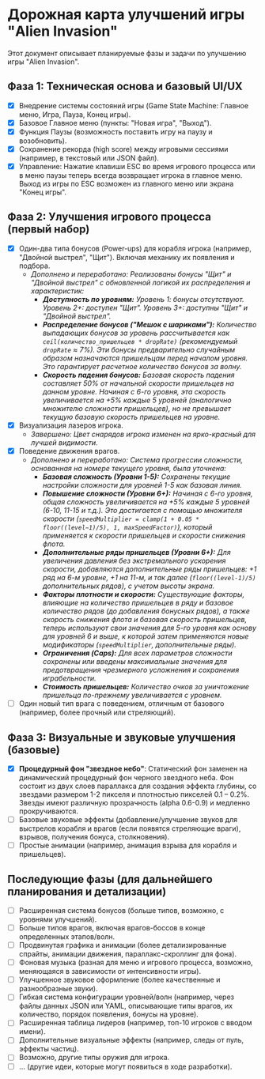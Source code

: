 # Дорожная карта улучшений игры "Alien Invasion"

Этот документ описывает планируемые фазы и задачи по улучшению игры "Alien Invasion".

## Фаза 1: Техническая основа и базовый UI/UX
- [x] Внедрение системы состояний игры (Game State Machine: Главное меню, Игра, Пауза, Конец игры).
- [x] Базовое Главное меню (пункты: "Новая игра", "Выход").
- [x] Функция Паузы (возможность поставить игру на паузу и возобновить).
- [x] Сохранение рекорда (high score) между игровыми сессиями (например, в текстовый или JSON файл).
- [x] Управление: Нажатие клавиши ESC во время игрового процесса или в меню паузы теперь всегда возвращает игрока в главное меню. Выход из игры по ESC возможен из главного меню или экрана "Конец игры".

## Фаза 2: Улучшения игрового процесса (первый набор)
- [x] Один-два типа бонусов (Power-ups) для корабля игрока (например, "Двойной выстрел", "Щит"). Включая механику их появления и подбора.
    - *Дополнено и переработано: Реализованы бонусы "Щит" и "Двойной выстрел" с обновленной логикой их распределения и характеристик:*
        -   ***Доступность по уровням:*** *Уровень 1: бонусы отсутствуют. Уровень 2+: доступен "Щит". Уровень 3+: доступны "Щит" и "Двойной выстрел".*
        -   ***Распределение бонусов ("Мешок с шариками"):*** *Количество выпадающих бонусов за уровень рассчитывается как `ceil(количество_пришельцев * dropRate)` (рекомендуемый `dropRate` ≈ 7%). Эти бонусы предварительно случайным образом назначаются пришельцам перед началом уровня. Это гарантирует расчетное количество бонусов за волну.*
        -   ***Скорость падения бонусов:*** *Базовая скорость падения составляет 50% от начальной скорости пришельцев на данном уровне. Начиная с 6-го уровня, эта скорость увеличивается на +5% каждые 5 уровней (аналогично множителю сложности пришельцев), но не превышает текущую базовую скорость пришельцев на уровне.*
- [x] Визуализация лазеров игрока.
    - *Завершено: Цвет снарядов игрока изменен на ярко-красный для лучшей видимости.*
- [x] Поведение движения врагов.
    - *Дополнено и переработано: Система прогрессии сложности, основанная на номере текущего уровня, была уточнена:*
        -   ***Базовая сложность (Уровни 1-5):*** *Сохранены текущие настройки сложности для уровней 1-5 как базовая линия.*
        -   ***Повышение сложности (Уровни 6+):*** *Начиная с 6-го уровня, общая сложность увеличивается на +5% каждые 5 уровней (6-10, 11-15 и т.д.). Это достигается с помощью множителя скорости (`speedMultiplier = clamp(1 + 0.05 * floor((level−1)/5), 1, maxSpeedFactor)`), который применяется к скорости пришельцев и скорости снижения флота.*
        -   ***Дополнительные ряды пришельцев (Уровни 6+):*** *Для увеличения давления без экстремального ускорения скорости, добавляются дополнительные ряды пришельцев: +1 ряд на 6-м уровне, +1 на 11-м, и так далее (`floor((level-1)/5)` дополнительных рядов), с учетом высоты экрана.*
        -   ***Факторы плотности и скорости:*** *Существующие факторы, влияющие на количество пришельцев в ряду и базовое количество рядов (до добавления бонусных рядов), а также скорость снижения флота и базовая скорость пришельцев, теперь используют свои значения для 5-го уровня как основу для уровней 6 и выше, к которой затем применяются новые модификаторы (`speedMultiplier`, дополнительные ряды).*
        -   ***Ограничения (Caps):*** *Для всех параметров сложности сохранены или введены максимальные значения для предотвращения чрезмерного усложнения и сохранения играбельности.*
        -   ***Стоимость пришельцев:*** *Количество очков за уничтожение пришельца по-прежнему увеличивается с уровнем.*
- [ ] Один новый тип врага с поведением, отличным от базового (например, более прочный или стреляющий).

## Фаза 3: Визуальные и звуковые улучшения (базовые)
- [x] **Процедурный фон "звездное небо"**: Статический фон заменен на динамический процедурный фон черного звездного неба. Фон состоит из двух слоев параллакса для создания эффекта глубины, со звездами размером 1-2 пикселя и плотностью пикселей 0.1 – 0.2%. Звезды имеют различную прозрачность (alpha 0.6-0.9) и медленно прокручиваются.
- [ ] Базовые звуковые эффекты (добавление/улучшение звуков для выстрелов корабля и врагов (если появятся стреляющие враги), взрывов, получения бонуса, столкновения).
- [ ] Простые анимации (например, анимация взрыва для корабля и пришельцев).

## Последующие фазы (для дальнейшего планирования и детализации)
- [ ] Расширенная система бонусов (больше типов, возможно, с уровнями улучшений).
- [ ] Больше типов врагов, включая врагов-боссов в конце определенных этапов/волн.
- [ ] Продвинутая графика и анимации (более детализированные спрайты, анимации движения, параллакс-скроллинг для фона).
- [ ] Фоновая музыка (разная для меню и игрового процесса, возможно, меняющаяся в зависимости от интенсивности игры).
- [ ] Улучшенное звуковое оформление (более качественные и разнообразные звуки).
- [ ] Гибкая система конфигурации уровней/волн (например, через файлы данных JSON или YAML, описывающие типы врагов, их количество, порядок появления, бонусы на уровне).
- [ ] Расширенная таблица лидеров (например, топ-10 игроков с вводом имени).
- [ ] Дополнительные визуальные эффекты (например, следы от пуль, эффекты частиц).
- [ ] Возможно, другие типы оружия для игрока.
- [ ] ... (другие идеи, которые могут появиться в ходе разработки).
